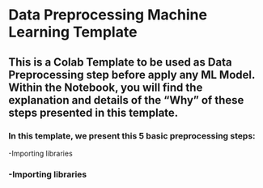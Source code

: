 # Data Preprocessing Machine Learning Template

## This is a Colab Template to be used as Data Preprocessing step before apply any ML Model. Within the Notebook, you will find the explanation and details of the “Why” of these steps presented in this template.

### In this template, we present this 5 basic preprocessing steps: 

 -Importing libraries
 
### -Importing libraries
